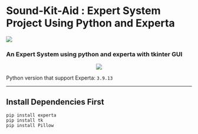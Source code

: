 # Sound-Kit-Aid : Expert System Project Using Python and Experta
<img src="https://raw.githubusercontent.com/AhmadAbuAlzahab/Sound-Kit-Aid/main/Images/wallpaper1.png">

### An Expert System using python and experta with tkinter GUI

<p align="center">
<img src="https://snipboard.io/aO7tj6.jpg">
</p>


Python version that support Experta: `3.9.13`



---
## Install Dependencies First

```console
pip install experta
pip install tk
pip install Pillow 
```
